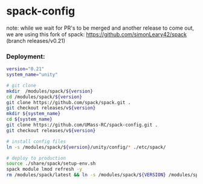 # spack-config

note: while we wait for PR's to be merged and another release to come out, we are using
this fork of spack: https://github.com/simonLeary42/spack (branch releases/v0.21)

### Deployment:
```sh
version="0.21"
system_name="unity"

# git clone
mkdir  /modules/spack/${version}
cd /modules/spack/${version}
git clone https://github.com/spack/spack.git .
git checkout releases/v${version}
mkdir ${system_name}
cd ${system_name}
git clone https://github.com/UMass-RC/spack-config.git .
git checkout releases/v${version}

# install config files
ln -s /modules/spack/${version}/unity/config/* ./etc/spack/

# deploy to production
source ./share/spack/setup-env.sh
spack module lmod refresh -y
rm /modules/spack/latest && ln -s /modules/spack/${VERSION} /modules/spack/latest
```
